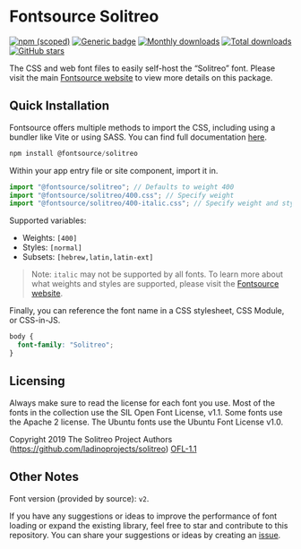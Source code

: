 # Fontsource Solitreo

[![npm (scoped)](https://img.shields.io/npm/v/@fontsource/solitreo?color=brightgreen)](https://www.npmjs.com/package/@fontsource/solitreo) [![Generic badge](https://img.shields.io/badge/fontsource-passing-brightgreen)](https://github.com/fontsource/fontsource) [![Monthly downloads](https://badgen.net/npm/dm/@fontsource/solitreo)](https://github.com/fontsource/fontsource) [![Total downloads](https://badgen.net/npm/dt/@fontsource/solitreo)](https://github.com/fontsource/fontsource) [![GitHub stars](https://img.shields.io/github/stars/fontsource/fontsource.svg?style=social&label=Star)](https://github.com/fontsource/fontsource/stargazers)

The CSS and web font files to easily self-host the “Solitreo” font. Please visit the main [Fontsource website](https://fontsource.org/fonts/solitreo) to view more details on this package.

## Quick Installation

Fontsource offers multiple methods to import the CSS, including using a bundler like Vite or using SASS. You can find full documentation [here](https://fontsource.org/docs/getting-started/introduction).

```javascript
npm install @fontsource/solitreo
```

Within your app entry file or site component, import it in.

```javascript
import "@fontsource/solitreo"; // Defaults to weight 400
import "@fontsource/solitreo/400.css"; // Specify weight
import "@fontsource/solitreo/400-italic.css"; // Specify weight and style
```

Supported variables:
- Weights: `[400]`
- Styles: `[normal]`
- Subsets: `[hebrew,latin,latin-ext]`

> Note: `italic` may not be supported by all fonts. To learn more about what weights and styles are supported, please visit the [Fontsource website](https://fontsource.org/fonts/solitreo).

Finally, you can reference the font name in a CSS stylesheet, CSS Module, or CSS-in-JS.

```css
body {
  font-family: "Solitreo";
}
```

## Licensing
Always make sure to read the license for each font you use. Most of the fonts in the collection use the SIL Open Font License, v1.1. Some fonts use the Apache 2 license. The Ubuntu fonts use the Ubuntu Font License v1.0.

Copyright 2019 The Solitreo Project Authors (https://github.com/ladinoprojects/solitreo)
[OFL-1.1](http://scripts.sil.org/OFL)

## Other Notes
Font version (provided by source): `v2`.

If you have any suggestions or ideas to improve the performance of font loading or expand the existing library, feel free to star and contribute to this repository. You can share your suggestions or ideas by creating an [issue](https://github.com/fontsource/fontsource/issues).